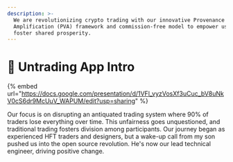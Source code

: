 ```yaml
---
description: >-
  We are revolutionizing crypto trading with our innovative Provenance Value
  Amplification (PVA) framework and commission-free model to empower users and
  foster shared prosperity.
---
```


# 🔣 Untrading App Intro

{% embed url="https://docs.google.com/presentation/d/1VFl_vyzVosXf3uCuc_bV8uNkV0cS6dr9McUuV_WAPUM/edit?usp=sharing" %}

Our focus is on disrupting an antiquated trading system where 90% of traders lose everything over time. This unfairness goes unquestioned, and traditional trading fosters division among participants. Our journey began as experienced HFT traders and designers, but a wake-up call from my son pushed us into the open source revolution. He's now our lead technical engineer, driving positive change.
